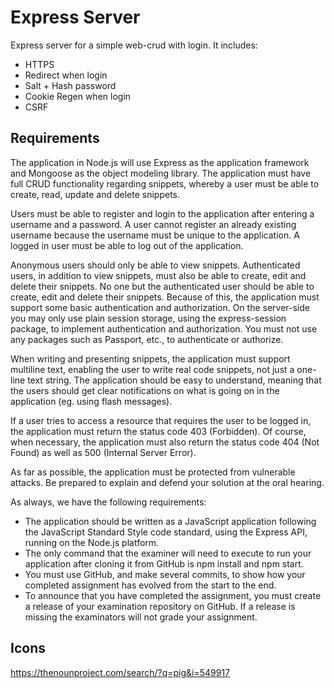 
# Express Server
Express server for a simple web-crud with login. It includes: 
- HTTPS
- Redirect when login
- Salt + Hash password
- Cookie Regen when login
- CSRF

## Requirements

The application in Node.js will use Express as the application framework and Mongoose as the object modeling library. The application must have full CRUD functionality regarding snippets, whereby a user must be able to create, read, update and delete snippets.

Users must be able to register and login to the application after entering a username and a password. A user cannot register an already existing username because the username must be unique to the application. A logged in user must be able to log out of the application.

Anonymous users should only be able to view snippets. Authenticated users, in addition to view snippets, must also be able to create, edit and delete their snippets. No one but the authenticated user should be able to create, edit and delete their snippets. Because of this, the application must support some basic authentication and authorization. On the server-side you may only use plain session storage, using the express-session package, to implement authentication and authorization. You must not use any packages such as Passport, etc., to authenticate or authorize.

When writing and presenting snippets, the application must support multiline text, enabling the user to write real code snippets, not just a one-line text string. The application should be easy to understand, meaning that the users should get clear notifications on what is going on in the application (eg. using flash messages).

If a user tries to access a resource that requires the user to be logged in, the application must return the status code 403 (Forbidden). Of course, when necessary, the application must also return the status code 404 (Not Found) as well as 500 (Internal Server Error).

As far as possible, the application must be protected from vulnerable attacks. Be prepared to explain and defend your solution at the oral hearing.

As always, we have the following requirements:

- The application should be written as a JavaScript application following the JavaScript Standard Style code standard, using the Express API, running on the Node.js platform.
- The only command that the examiner will need to execute to run your application after cloning it from GitHub is npm install and npm start.
- You must use GitHub, and make several commits, to show how your completed assignment has evolved from the start to the end.
- To announce that you have completed the assignment, you must create a release of your examination repository on GitHub. If a release is missing the examinators will not grade your assignment.


## Icons
https://thenounproject.com/search/?q=pig&i=549917

